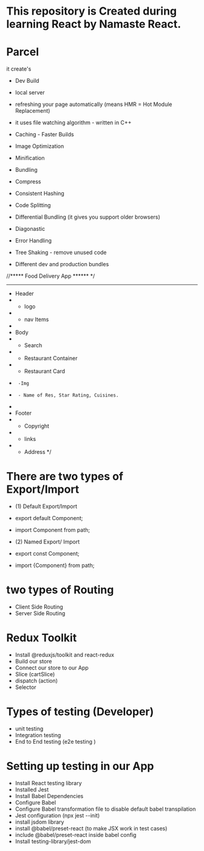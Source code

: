 # This repository is Created during learning React by Namaste React.

# Parcel
it create's 
- Dev Build
- local server

- refreshing your page automatically (means HMR = Hot Module Replacement) 
- it uses file watching algorithm - written in C++
- Caching - Faster Builds
- Image Optimization
- Minification
- Bundling
- Compress
- Consistent Hashing
- Code Splitting 
- Differential Bundling (it gives you support older browsers)
- Diagonastic
- Error Handling
- Tree Shaking - remove unused code  
- Different dev and production bundles


//***** Food Delivery App ****** */
***
 * Header
 * - logo
 * - nav Items
 *
 * Body
 * - Search
 * - Restaurant Container
 * - Restaurant Card
 *      -Img
 *      - Name of Res, Star Rating, Cuisines.
 *
 * Footer
 * - Copyright
 * - links
 * - Address
 */


# There are two types of Export/Import

- (1) Default Export/Import

- export default Component;
- import Component from path;

- (2) Named Export/ Import

- export const Component;
- import {Component} from path; 


# two types of Routing
- Client Side Routing 
- Server Side Routing

# Redux Toolkit

- Install @reduxjs/toolkit and react-redux
- Build our store
- Connect our store to our App 
- Slice (cartSlice)
- dispatch (action)
- Selector

# Types of testing (Developer)

- unit testing
- Integration testing
- End to End testing (e2e testing )

# Setting up testing in our App 

- Install React testing library
- Installed Jest 
- Install Babel Dependencies
- Configure Babel
- Configure Babel transformation file to disable default babel transpilation
- Jest configuration (npx jest --init)
- install jsdom library
- install @babel/preset-react (to make JSX work in test cases)
- include @babel/preset-react inside babel config
- Install testing-library/jest-dom